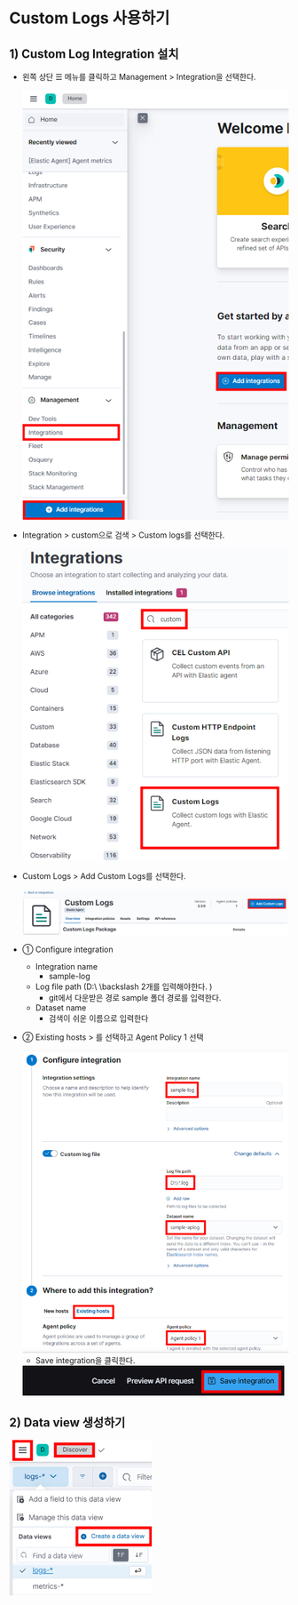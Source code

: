 # Custom Logs 사용하기



## 1) Custom Log Integration 설치

* 왼쪽 상단 ☰ 메뉴를 클릭하고 Management > Integration을 선택한다.

  <img src="assets\20231026_010337.png">



* Integration > custom으로 검색 > Custom logs를 선택한다.

  <img src="assets\20231026_002050.png">

  

* Custom Logs > Add Custom Logs를 선택한다.

  <img src="assets\20231026_002246.png">

  



* ① Configure integration

  * Integration name
    * sample-log
  * Log file path (D:\ \backslash 2개를 입력해야한다. )
    * git에서 다운받은 경로 sample 폴더 경로를 입력한다.
  * Dataset name
    * 검색이 쉬운 이름으로 입력한다

* ② Existing hosts > 를 선택하고 Agent Policy 1 선택

  

  <img src="assets\20231026_004213.png">

  

  * Save integration을 클릭한다.

  <img src="assets\20231026_004549.png">





## 2) Data view 생성하기

<img src="assets\20231026_005446.png">

